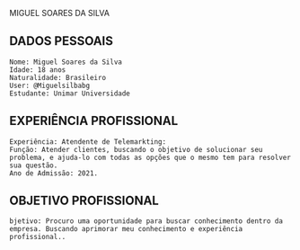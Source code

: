 MIGUEL SOARES DA SILVA 

## DADOS PESSOAIS

    Nome: Miguel Soares da Silva
    Idade: 18 anos 
    Naturalidade: Brasileiro
    User: @Miguelsilbabg
    Estudante: Unimar Universidade

## EXPERIÊNCIA PROFISSIONAL
    Experiência: Atendente de Telemarkting:
    Função: Atender clientes, buscando o objetivo de solucionar seu problema, e ajuda-lo com todas as opções que o mesmo tem para resolver sua questão.
    Ano de Admissão: 2021.
    
## OBJETIVO PROFISSIONAL
    bjetivo: Procuro uma oportunidade para buscar conhecimento dentro da empresa. Buscando aprimorar meu conhecimento e experiência profissional..
    

   
 

